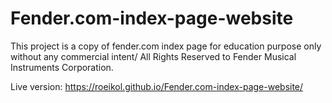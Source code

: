 # Fender.com-index-page-website
This project is a copy of fender.com index page for education purpose only without any commercial intent/
All Rights Reserved to Fender Musical Instruments Corporation.  

Live version: https://roeikol.github.io/Fender.com-index-page-website/

